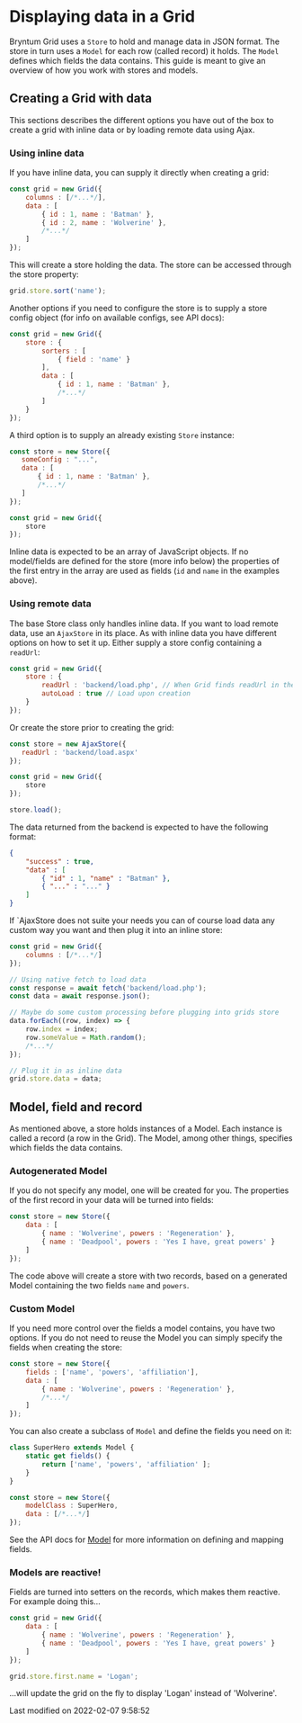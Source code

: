 # Displaying data in a Grid

Bryntum Grid uses a `Store` to hold and manage data in JSON format. The store in turn uses a `Model` for each row
(called record) it holds. The `Model` defines which fields the data contains. This guide is meant to give an overview of
how you work with stores and models.

## Creating a Grid with data

This sections describes the different options you have out of the box to create a grid with inline data or by loading
remote data using Ajax.

### Using inline data

If you have inline data, you can supply it directly when creating a grid:

```javascript
const grid = new Grid({
    columns : [/*...*/],
    data : [
        { id : 1, name : 'Batman' },
        { id : 2, name : 'Wolverine' },
        /*...*/
    ] 
});
```

This will create a store holding the data. The store can be accessed through the store property:

```javascript
grid.store.sort('name');
```

Another options if you need to configure the store is to supply a store config object (for info on available configs,
see API docs):

```javascript
const grid = new Grid({
    store : {
        sorters : [
            { field : 'name' }      
        ],
        data : [
            { id : 1, name : 'Batman' },
            /*...*/
        ] 
    }
});
```

A third option is to supply an already existing `Store` instance:

```javascript
const store = new Store({
   someConfig : "...",
   data : [
       { id : 1, name : 'Batman' },
       /*...*/
   ]  
});

const grid = new Grid({
    store
});
```

Inline data is expected to be an array of JavaScript objects. If no model/fields are defined for the store (more info
below) the properties of the first entry in the array are used as fields (`id` and `name` in the examples above).

### Using remote data

The base Store class only handles inline data. If you want to load remote data, use an `AjaxStore` in its place. As with
inline data you have different options on how to set it up. Either supply a store config containing a `readUrl`:

```javascript
const grid = new Grid({
    store : {
        readUrl : 'backend/load.php', // When Grid finds readUrl in the store config it will create an AjaxStore
        autoLoad : true // Load upon creation
    }
});
```

Or create the store prior to creating the grid:

```javascript
const store = new AjaxStore({
   readUrl : 'backend/load.aspx'
});

const grid = new Grid({
    store
});

store.load();
```

The data returned from the backend is expected to have the following format:

```json
{
    "success" : true,
    "data" : [  
        { "id" : 1, "name" : "Batman" },
        { "..." : "..." }
    ]
}
```

If `AjaxStore does not suite your needs you can of course load data any custom way you want and then plug it into an 
inline store:

```javascript
const grid = new Grid({
    columns : [/*...*/]
});

// Using native fetch to load data
const response = await fetch('backend/load.php');
const data = await response.json();

// Maybe do some custom processing before plugging into grids store
data.forEach((row, index) => {
    row.index = index;
    row.someValue = Math.random();
    /*...*/
});

// Plug it in as inline data
grid.store.data = data;
```

## Model, field and record

As mentioned above, a store holds instances of a Model. Each instance is called a record (a row in the Grid). The Model,
among other things, specifies which fields the data contains.

### Autogenerated Model

If you do not specify any model, one will be created for you. The properties of the first record in your data will be
turned into fields:

```javascript
const store = new Store({
    data : [
        { name : 'Wolverine', powers : 'Regeneration' },
        { name : 'Deadpool', powers : 'Yes I have, great powers' }   
    ]
});
```

The code above will create a store with two records, based on a generated Model containing the two fields `name` and
`powers`.

### Custom Model

If you need more control over the fields a model contains, you have two options. If you do not need to reuse the Model
you can simply specify the fields when creating the store:

```javascript
const store = new Store({
    fields : ['name', 'powers', 'affiliation'],
    data : [
        { name : 'Wolverine', powers : 'Regeneration' },
        /*...*/
    ]
});
```

You can also create a subclass of `Model` and define the fields you need on it:

```javascript
class SuperHero extends Model {
    static get fields() {
        return ['name', 'powers', 'affiliation' ];
    }
}

const store = new Store({
    modelClass : SuperHero,
    data : [/*...*/]
}); 
```

See the API docs for [Model](#Core/data/Model) for more information on defining and mapping fields.

### Models are reactive!

Fields are turned into setters on the records, which makes them reactive. For example doing this...

```javascript
const grid = new Grid({
    data : [
        { name : 'Wolverine', powers : 'Regeneration' },
        { name : 'Deadpool', powers : 'Yes I have, great powers' }   
    ]
});

grid.store.first.name = 'Logan'; 
```

...will update the grid on the fly to display 'Logan' instead of 'Wolverine'.


<p class="last-modified">Last modified on 2022-02-07 9:58:52</p>